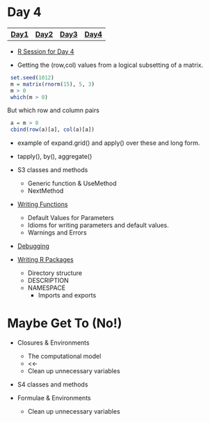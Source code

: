 # Day 4

<center>
<div>
<table>
<tr>
<th><a href="Day1.md">Day1</a></th><th><a href="Day2.md">Day2</a></th><th><a
href="Day3.md">Day3</a></th><th><a href="Day4.md">Day4</a></th>
</tr>
</table>
</div>
</center>

+ [R Session for Day 4](RSession4)

+ Getting the (row,col) values from a logical subsetting of a matrix.
```r
 set.seed(1012)
 m = matrix(rnorm(15), 5, 3)
 m > 0
 which(m > 0)
``` 
 But which row and column pairs
```r
 a = m > 0
 cbind(row(a)[a], col(a)[a])
```

+ example of expand.grid() and apply() over these and long form.

+ tapply(), by(), aggregate()

+ S3 classes and methods
    + Generic function & UseMethod
    + NextMethod
+ [Writing Functions](WritingFunctions.html)
    + Default Values for Parameters
    + Idioms for writing parameters and default values.
    + Warnings and Errors
+ [Debugging](Debugging.html)
+ [Writing R Packages](WritingPackages.html)
    + Directory structure
	+ DESCRIPTION
	+ NAMESPACE
      + Imports and exports


# Maybe Get To (No!)
+ Closures & Environments
   + The computational model
   + <<- 
   + Clean up unnecessary variables

+ S4 classes and methods

+ Formulae & Environments
   + Clean up unnecessary variables
